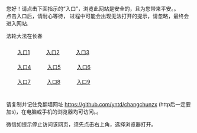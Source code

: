 您好！请点击下面指示的“入口”，浏览此网站是安全的，且为您带来平安。。 <br/>
点击入口后，请耐心等待， 过程中可能会出现无法打开的提示，请忽略，最终会进入网站. </br>

法轮大法在长春<br/>
<div style="padding:10px"><a style="margin:20px" target="_blank" href="https://dzdxoqm6vkzzr.cloudfront.net/2Qpsp?weyyn" id="ccLink1" rel="nofollow">入口1</a> <a target="_blank" style="margin:20px" href="https://d2wy4vairj9kbc.cloudfront.net/2Qpsp?zdcfqsmi" id="ccLink2" rel="nofollow">入口2</a> <a style="margin:20px" target="_blank" href="https://d29yqnrdwblz6x.cloudfront.net/2Qpsp?buekr" id="ccLink3" rel="nofollow">入口3</a></div>

<div style="padding:10px" ><a style="margin:20px" target="_blank" href="https://dzdxoqm6vkzzr.cloudfront.net/2Qpsp?weyyn" id="ccLink4" rel="nofollow">入口4</a> <a style="margin:20px" href="https://d2wy4vairj9kbc.cloudfront.net/2Qpsp?zdcfqsmi" target="_blank" id="ccLink5" rel="nofollow">入口5</a> <a style="margin:20px" href="https://d29yqnrdwblz6x.cloudfront.net/2Qpsp?buekr" target="_blank" id="ccLink6" rel="nofollow">入口6</a></div>

<div style="padding:10px"><a style="margin:20px" target="_blank" href="https://dzdxoqm6vkzzr.cloudfront.net/2Qpsp?weyyn" id="ccLink7" rel="nofollow">入口7</a> <a style="margin:20px" href="https://d2wy4vairj9kbc.cloudfront.net/2Qpsp?zdcfqsmi" target="_blank" id="ccLink8" rel="nofollow">入口8</a> <a style="margin:20px" target="_blank" href="https://d29yqnrdwblz6x.cloudfront.net/2Qpsp?buekr" id="ccLink9" rel="nofollow">入口9</a></div>

<br/>



请复制并记住免翻墙网址 https://github.com/yntd/changchunzx (http后一定要加s)，在电脑或手机的浏览器均可访问。。<br/>

微信如提示停止访问该网页，须先点击右上角，选择浏览器打开。
